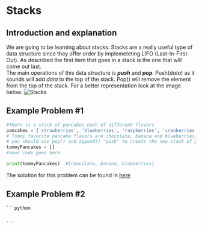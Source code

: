 # Stacks
## Introduction and explanation 
  We are going to be learning about stacks. Stacks are a really useful type of data structure since they offer order by implemeteting LIFO (Last-In-First-Out). As described the first item that goes in a stack is the one that will come out last.  
  The main operations of this data structure is ***push*** and ***pop***. Push(*data*) as it sounds will add *data* to the top of the stack. Pop() will remove the element from the top of the stack. For a better representation look at the image below. 
  ![Stacks](https://www.tutorialspoint.com/data_structures_algorithms/images/stack_representation.jpg)
  
  
  ## Example Problem #1 
  ```python
  #There is a stack of pancakes each of different flavors
pancakes = ['strawberries', 'blueberries', 'raspberries', 'cranberries', 'chocolate', 'buttermilk', 'banana']
# Tommy favorite pancake flavors are chocolate, banana and blueberries, please create a stack of new pancakes for Tommy from the stack of pancakes given,
# you should use pop() and append() "push" to create the new stack of pancakes. 
tommyPancakes = [] 
#Your code goes here

print(tommyPancakes)  #[chocolate, banana, blueberries]

  ```
  The solution for this problem can be found in [here](https://github.com/Bombshell5/DataStructures/blob/main/stacks01_solution.py)
  
  ## Example Problem #2
  
    ```python
    
    
    ``` 
  
